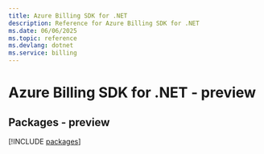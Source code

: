 ```yaml
---
title: Azure Billing SDK for .NET
description: Reference for Azure Billing SDK for .NET
ms.date: 06/06/2025
ms.topic: reference
ms.devlang: dotnet
ms.service: billing
---
```

# Azure Billing SDK for .NET - preview
## Packages - preview
[!INCLUDE [packages](billing-index.md)]